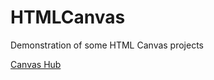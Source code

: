 # HTMLCanvas
Demonstration of some HTML Canvas projects

[Canvas Hub](https://MateusPevidor.github.io/HTMLCanvas/)

